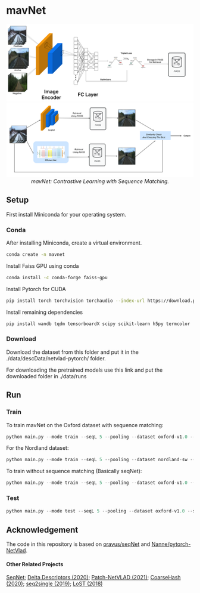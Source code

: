 # mavNet

<p align="center">
  <img src="./assets/mavNet1.png">
  <img src="./assets/mavNet2.png">
    <br/><em>mavNet: Contrastive Learning with Sequence Matching.</em>
</p>

## Setup
First install Miniconda for your operating system. 
### Conda
After installing Miniconda, create a virtual environment.
```bash
conda create -n mavnet
```
Install Faiss GPU using conda
```bash
conda install -c conda-forge faiss-gpu
```
Install Pytorch for CUDA
```bash
pip install torch torchvision torchaudio --index-url https://download.pytorch.org/whl/cu118
```
Install remaining dependencies
```bash
pip install wandb tqdm tensorboardX scipy scikit-learn h5py termcolor
```

### Download
Download the dataset from this folder and put it in the ./data/descData/netvlad-pytorch/ folder.

For downloading the pretrained models use this link and put the downloaded folder in ./data/runs

## Run

### Train
To train mavNet on the Oxford dataset with sequence matching:
```python
python main.py --mode train --seqL 5 --pooling --dataset oxford-v1.0 --loss_trip_method meanOfPairs --neg_trip_method meanOfPairs --expName ox10_MoP_negMoP
```
For the Nordland dataset:
```python
python main.py --mode train --seqL 5 --pooling --dataset nordland-sw --loss_trip_method meanOfPairs --neg_trip_method meanOfPairs --expName nord-sw_MoP_negMoP
```

To train without sequence matching (Basically seqNet):
```python
python main.py --mode train --seqL 5 --pooling --dataset oxford-v1.0 --loss_trip_method centerOnly --neg_trip_method centerOnly --expName ox10_CO_negCO
```

### Test
```python
python main.py --mode test --seqL 5 --pooling --dataset oxford-v1.0 --split test --resume ./data/runs/<name_of_the_model_file>
```

## Acknowledgement
The code in this repository is based on [oravus/seqNet](https://github.com/oravus/seqNet) and [Nanne/pytorch-NetVlad](https://github.com/Nanne/pytorch-NetVlad).

#### Other Related Projects
[SeqNet](https://github.com/oravus/seqNet);
[Delta Descriptors (2020)](https://github.com/oravus/DeltaDescriptors);
[Patch-NetVLAD (2021)](https://github.com/QVPR/Patch-NetVLAD);
[CoarseHash (2020)](https://github.com/oravus/CoarseHash);
[seq2single (2019)](https://github.com/oravus/seq2single);
[LoST (2018)](https://github.com/oravus/lostX)

